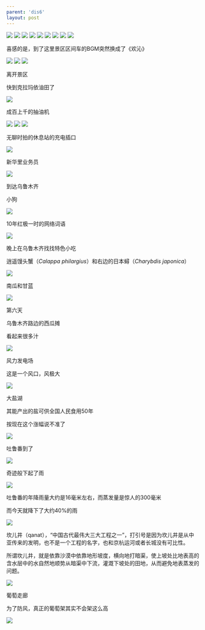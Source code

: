 ```yaml
---
parent: 'dis6'
layout: post
---
```

<img class='disc' src='https://lykoseremos.github.io/gmalb-02/dis6/DSC_5505.jpg'>

<img class='disc' src='https://lykoseremos.github.io/gmalb-02/dis6/DSC_5506.jpg'>

<img class='disc' src='https://lykoseremos.github.io/gmalb-02/dis6/DSC_5507.jpg'>

<img class='disc' src='https://lykoseremos.github.io/gmalb-02/dis6/DSC_5508.jpg'>

<img class='disc' src='https://lykoseremos.github.io/gmalb-02/dis6/DSC_5510.jpg'>

<img class='disc' src='https://lykoseremos.github.io/gmalb-02/dis6/DSC_5511.jpg'>

<img class='disc' src='https://lykoseremos.github.io/gmalb-02/dis6/DSC_5518.jpg'>

<img class='disc' src='https://lykoseremos.github.io/gmalb-02/dis6/DSC_5521.jpg'>

<img class='disc' src='https://lykoseremos.github.io/gmalb-02/dis6/DSC_5524.jpg'>

喜感的是，到了这里景区区间车的BGM突然换成了《欢沁》

<img class='disc' src='https://lykoseremos.github.io/gmalb-02/dis6/DSC_5525.jpg'>

<img class='disc' src='https://lykoseremos.github.io/gmalb-02/dis6/DSC_5528.jpg'>

<img class='disc' src='https://lykoseremos.github.io/gmalb-02/dis6/DSC_5530.jpg'>

离开景区


快到克拉玛依油田了

<img class='disc' src='https://lykoseremos.github.io/gmalb-02/dis6/DSC_5532.jpg'>

成百上千的抽油机

<img class='disc' src='https://lykoseremos.github.io/gmalb-02/dis6/DSC_5533.jpg'>

<img class='disc' src='https://lykoseremos.github.io/gmalb-02/dis6/DSC_5534.jpg'>

<img class='disc' src='https://lykoseremos.github.io/gmalb-02/dis6/DSC_5536.jpg'>

无聊时拍的休息站的充电插口

<img class='disc' src='https://lykoseremos.github.io/gmalb-02/dis6/DSC_5543.jpg'>

新华里业务员

<img class='disc' src='https://lykoseremos.github.io/gmalb-02/dis6/DSC_5549.jpg'>

到达乌鲁木齐


小狗

<img class='disc' src='https://lykoseremos.github.io/gmalb-02/dis6/DSC_5553.jpg'>

10年红极一时的网络词语

<img class='disc' src='https://lykoseremos.github.io/gmalb-02/dis6/DSC_5554.jpg'>

晚上在乌鲁木齐找找特色小吃


逍遥馒头蟹（<i>Calappa philargius</i>）和右边的日本蟳（<i>Charybdis japonica</i>）

<img class='disc' src='https://lykoseremos.github.io/gmalb-02/dis6/DSC_5557.jpg'>

南瓜和甘蓝

<img class='disc' src='https://lykoseremos.github.io/gmalb-02/dis6/DSC_5558.jpg'>

第六天


乌鲁木齐路边的西瓜摊


看起来很多汁

<img class='disc' src='https://lykoseremos.github.io/gmalb-02/dis6/DSC_5566.jpg'>

风力发电场


这是一个风口，风极大

<img class='disc' src='https://lykoseremos.github.io/gmalb-02/dis6/DSC_5567.jpg'>

大盐湖


其能产出的盐可供全国人民食用50年


按现在这个涨幅说不准了

<img class='disc' src='https://lykoseremos.github.io/gmalb-02/dis6/DSC_5574.jpg'>

吐鲁番到了

<img class='disc' src='https://lykoseremos.github.io/gmalb-02/dis6/DSC_5580.jpg'>

奇迹般下起了雨

<img class='disc' src='https://lykoseremos.github.io/gmalb-02/dis6/DSC_5584.jpg'>

吐鲁番的年降雨量大约是16毫米左右，而蒸发量是惊人的300毫米


而今天就降下了大约40%的雨

<img class='disc' src='https://lykoseremos.github.io/gmalb-02/dis6/DSC_5587.jpg'>

坎儿井（qanat），“中国古代最伟大三大工程之一”，打引号是因为坎儿井是从中亚传来的发明，也不是一个工程的名字，也和京杭运河或者长城没有可比性。



所谓坎儿井，就是依靠沙漠中依靠地形坡度，横向地打暗渠，使上坡处比地表高的含水层中的水自然地顺势从暗渠中下流，灌溉下坡处的田地，从而避免地表蒸发的问题。

<img class='disc' src='https://lykoseremos.github.io/gmalb-02/dis6/DSC_5588.jpg'>

葡萄走廊

为了防风，真正的葡萄架其实不会架这么高

<img class='disc' src='https://lykoseremos.github.io/gmalb-02/dis6/DSC_5591.jpg'>
